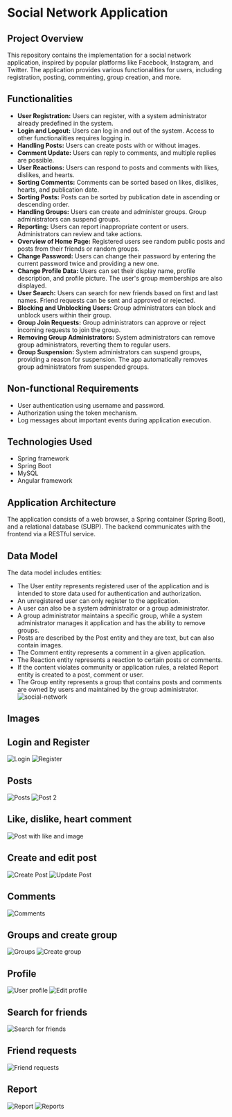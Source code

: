 # Social Network Application

## Project Overview

This repository contains the implementation for a social network application, inspired by popular platforms like Facebook, Instagram, and Twitter. The application provides various functionalities for users, including registration, posting, commenting, group creation, and more.

## Functionalities

- **User Registration:** Users can register, with a system administrator already predefined in the system.
- **Login and Logout:** Users can log in and out of the system. Access to other functionalities requires logging in.
- **Handling Posts:** Users can create posts with or without images.
- **Comment Update:** Users can reply to comments, and multiple replies are possible.
- **User Reactions:** Users can respond to posts and comments with likes, dislikes, and hearts.
- **Sorting Comments:** Comments can be sorted based on likes, dislikes, hearts, and publication date.
- **Sorting Posts:** Posts can be sorted by publication date in ascending or descending order.
- **Handling Groups:** Users can create and administer groups. Group administrators can suspend groups.
- **Reporting:** Users can report inappropriate content or users. Administrators can review and take actions.
- **Overview of Home Page:** Registered users see random public posts and posts from their friends or random groups.
- **Change Password:** Users can change their password by entering the current password twice and providing a new one.
- **Change Profile Data:** Users can set their display name, profile description, and profile picture. The user's group memberships are also displayed.
- **User Search:** Users can search for new friends based on first and last names. Friend requests can be sent and approved or rejected.
- **Blocking and Unblocking Users:** Group administrators can block and unblock users within their group.
- **Group Join Requests:** Group administrators can approve or reject incoming requests to join the group.
- **Removing Group Administrators:** System administrators can remove group administrators, reverting them to regular users.
- **Group Suspension:** System administrators can suspend groups, providing a reason for suspension. The app automatically removes group administrators from suspended groups.

## Non-functional Requirements

- User authentication using username and password.
- Authorization using the token mechanism.
- Log messages about important events during application execution.
  
## Technologies Used
- Spring framework
- Spring Boot
- MySQL
- Angular framework

## Application Architecture

The application consists of a web browser, a Spring container (Spring Boot), and a relational database (SUBP). The backend communicates with the frontend via a RESTful service.

## Data Model
The data model includes entities:
- The User entity represents registered user of the application and is intended to store data used for authentication and authorization. 
- An unregistered user can only register to the application. 
- A user can also be a system administrator or a group administrator.
- A group administrator maintains a specific group, while a system administrator manages it application and has the ability to remove groups. 
- Posts are described by the Post entity and they are text, but can also contain images. 
- The Comment entity represents a comment in a given application. 
- The Reaction entity represents a reaction to certain posts or comments.
- If the content violates community or application rules, a related Report entity is created to a post, comment or user. 
- The Group entity represents a group that contains posts and comments are owned by users and maintained by the group administrator.
  ![social-network](https://github.com/anna02272/SR46-2021-SVT_KVT2023-projekat/assets/96575598/f0c4375c-62fe-47a0-8a92-572fec27254f)

## Images

## Login and Register
![Login](https://github.com/anna02272/SR46-2021-SVT_KVT2023-projekat/assets/96575598/6b4f6539-9f2d-4aeb-b1cd-34fff90179f6)
![Register](https://github.com/anna02272/SR46-2021-SVT_KVT2023-projekat/assets/96575598/130a7280-dbc5-4812-98a3-d029f4a09ab6)

## Posts
![Posts](https://github.com/anna02272/SR46-2021-SVT_KVT2023-projekat/assets/96575598/e432449e-f4b9-427c-a39a-d9a96ef38dec)
![Post 2](https://github.com/anna02272/SR46-2021-SVT_KVT2023-projekat/assets/96575598/d42daa2b-0500-4053-94ea-cfa469c5994f)

## Like, dislike, heart comment
![Post with like and image](https://github.com/anna02272/SR46-2021-SVT_KVT2023-projekat/assets/96575598/3c23d80e-0389-42fb-8575-7bc3636cacd7)

## Create and edit post
![Create Post](https://github.com/anna02272/SR46-2021-SVT_KVT2023-projekat/assets/96575598/7997738c-380b-454e-80fc-2ecb2dc7e688)
![Update Post](https://github.com/anna02272/SR46-2021-SVT_KVT2023-projekat/assets/96575598/775558a4-36bf-42d8-a3b2-2daffd151520)

## Comments
![Comments](https://github.com/anna02272/SR46-2021-SVT_KVT2023-projekat/assets/96575598/c6a5ff73-b5d1-48b0-84b3-29999e0aa02c)

## Groups and create group
![Groups](https://github.com/anna02272/SR46-2021-SVT_KVT2023-projekat/assets/96575598/1821af67-89bc-49c4-b504-3d800de9d1fa)
![Create group](https://github.com/anna02272/SR46-2021-SVT_KVT2023-projekat/assets/96575598/3399a05e-90d1-494c-ac7b-916bf3e88067)

## Profile
![User profile](https://github.com/anna02272/SR46-2021-SVT_KVT2023-projekat/assets/96575598/6a4b80d2-54e0-4d9d-88d5-fe3b1b97d179)
![Edit profile](https://github.com/anna02272/SR46-2021-SVT_KVT2023-projekat/assets/96575598/947ff00c-7151-4e4c-8f4b-f6f76674419e)

## Search for friends
![Search for friends](https://github.com/anna02272/SR46-2021-SVT_KVT2023-projekat/assets/96575598/cf0bfc08-fae0-4617-a41d-42ae70beaf0f)

## Friend requests
![Friend requests](https://github.com/anna02272/SR46-2021-SVT_KVT2023-projekat/assets/96575598/00459a14-46c7-4dd9-b9bd-9857eeb6a43a)

## Report
![Report](https://github.com/anna02272/SR46-2021-SVT_KVT2023-projekat/assets/96575598/733060f7-730f-41a6-9d7d-1d903fe0e6e2)
![Reports](https://github.com/anna02272/SR46-2021-SVT_KVT2023-projekat/assets/96575598/9ae82a5b-3d12-49fe-af95-6566a3eec610)

















